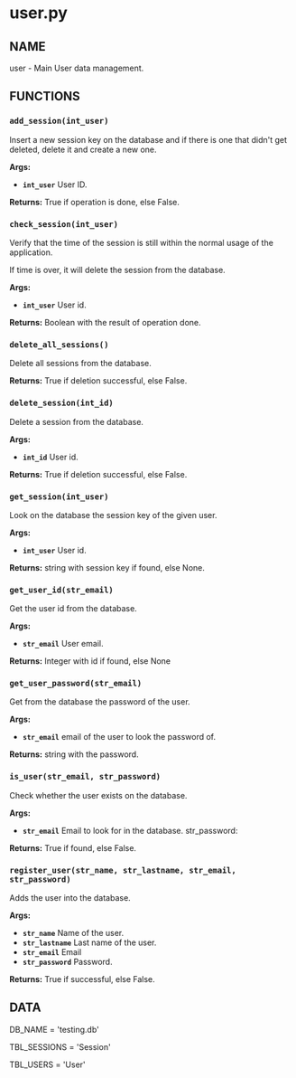 # user.py

## NAME
user - Main User data management.

## FUNCTIONS

### `add_session(int_user)`
Insert a new session key on the database and if there is one that didn't get deleted, delete it
and create a new one.

**Args:**

 * **`int_user`**  User ID.

**Returns:** True if operation is done, else False.


### `check_session(int_user)`
Verify that the time of the session is still within the normal usage of the application.

If time is over, it will delete the session from the database.

**Args:**

 * **`int_user`**  User id.

**Returns:** Boolean with the result of operation done.


### `delete_all_sessions()`
Delete all sessions from the database.

**Returns:** True if deletion successful, else False.


### `delete_session(int_id)`
Delete a session from the database.

**Args:**

 * **`int_id`**  User id.

**Returns:** True if deletion successful, else False.


### `get_session(int_user)`
Look on the database the session key of the given user.

**Args:**

 * **`int_user`**  User id.

**Returns:** string with session key if found, else None.


### `get_user_id(str_email)`
Get the user id from the database.

**Args:**

 * **`str_email`**  User email.

**Returns:** Integer with id if found, else None


### `get_user_password(str_email)`
Get from the database the password of the user.

**Args:**

 * **`str_email`**  email of the user to look the password of.

**Returns:** string with the password.


### `is_user(str_email, str_password)`
Check whether the user exists on the database.

**Args:**

 * **`str_email`**  Email to look for in the database.
str_password:

**Returns:** True if found, else False.


### `register_user(str_name, str_lastname, str_email, str_password)`
Adds the user into the database.

**Args:**

 * **`str_name`**  Name of the user.
 * **`str_lastname`**  Last name of the user.
 * **`str_email`**  Email
 * **`str_password`**  Password.

**Returns:** True if successful, else False.

## DATA
DB_NAME = 'testing.db'

TBL_SESSIONS = 'Session'

TBL_USERS = 'User'
